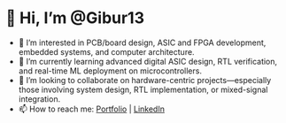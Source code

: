 # 👋 Hi, I’m @Gibur13

- 👀 I’m interested in PCB/board design, ASIC and FPGA development, embedded systems, and computer architecture.
- 🌱 I’m currently learning advanced digital ASIC design, RTL verification, and real-time ML deployment on microcontrollers.
- 💞️ I’m looking to collaborate on hardware-centric projects—especially those involving system design, RTL implementation, or mixed-signal integration.
- 📫 How to reach me: [Portfolio](https://app--yuval-portfolio-8d350fa4.base44.app) | [LinkedIn](https://www.linkedin.com/in/yuval-steimberg)
